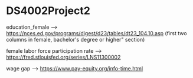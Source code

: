 # DS4002Project2

education_female --> https://nces.ed.gov/programs/digest/d23/tables/dt23_104.10.asp (first two columns in female, bachelor's degree or higher" section)

female labor force participation rate --> https://fred.stlouisfed.org/series/LNS11300002

wage gap --> https://www.pay-equity.org/info-time.html
